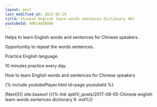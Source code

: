```yaml
---
layout: post
last_modified_at: 2021-03-29
title: Chinese English learn words sentences Dictionary 401 
youtubeId: 4OKt4AZRG68
---
```

 
 
Helps to learn English words and sentences for Chinese speakers.

Opportunitiy to repeat the words sentences. 

Practice English language. 
 
10 minutes practice every day. 
 
How to learn English words and sentences for Chinese speakers 
 
{% include youtubePlayer.html id=page.youtubeId %}
 
 
[Next]({{ site.baseurl }}{% link  split1/_posts/2017-08-05-Chinese english learn words sentences dictionary 9 .md%})
 
